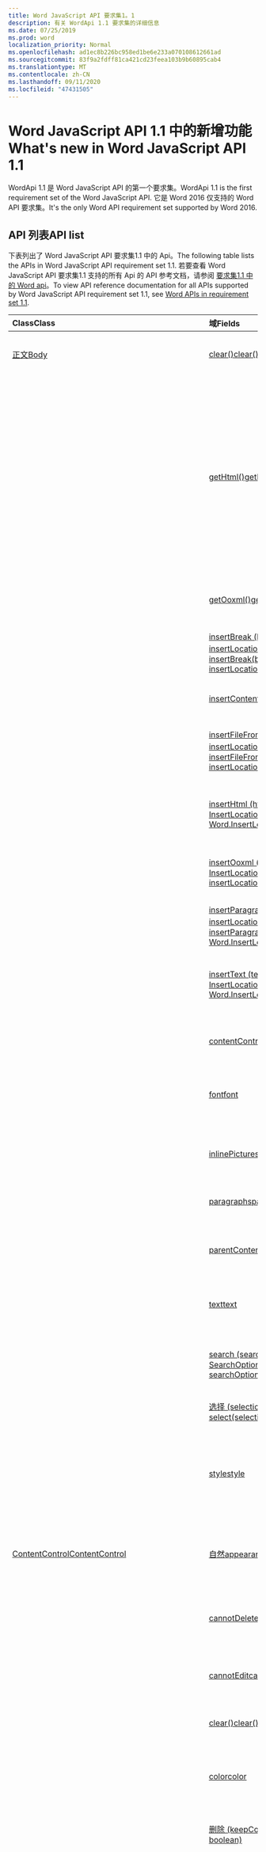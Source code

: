 ```yaml
---
title: Word JavaScript API 要求集1。1
description: 有关 WordApi 1.1 要求集的详细信息
ms.date: 07/25/2019
ms.prod: word
localization_priority: Normal
ms.openlocfilehash: ad1ec8b226bc958ed1be6e233a070108612661ad
ms.sourcegitcommit: 83f9a2fdff81ca421cd23feea103b9b60895cab4
ms.translationtype: MT
ms.contentlocale: zh-CN
ms.lasthandoff: 09/11/2020
ms.locfileid: "47431505"
---
```

# <a name="whats-new-in-word-javascript-api-11"></a><span data-ttu-id="821b8-103">Word JavaScript API 1.1 中的新增功能</span><span class="sxs-lookup"><span data-stu-id="821b8-103">What's new in Word JavaScript API 1.1</span></span>

<span data-ttu-id="821b8-104">WordApi 1.1 是 Word JavaScript API 的第一个要求集。</span><span class="sxs-lookup"><span data-stu-id="821b8-104">WordApi 1.1 is the first requirement set of the Word JavaScript API.</span></span> <span data-ttu-id="821b8-105">它是 Word 2016 仅支持的 Word API 要求集。</span><span class="sxs-lookup"><span data-stu-id="821b8-105">It's the only Word API requirement set supported by Word 2016.</span></span>

## <a name="api-list"></a><span data-ttu-id="821b8-106">API 列表</span><span class="sxs-lookup"><span data-stu-id="821b8-106">API list</span></span>

<span data-ttu-id="821b8-107">下表列出了 Word JavaScript API 要求集1.1 中的 Api。</span><span class="sxs-lookup"><span data-stu-id="821b8-107">The following table lists the APIs in Word JavaScript API requirement set 1.1.</span></span> <span data-ttu-id="821b8-108">若要查看 Word JavaScript API 要求集1.1 支持的所有 Api 的 API 参考文档，请参阅 [要求集1.1 中的 Word api](/javascript/api/word?view=word-js-1.1&preserve-view=true)。</span><span class="sxs-lookup"><span data-stu-id="821b8-108">To view API reference documentation for all APIs supported by Word JavaScript API requirement set 1.1, see [Word APIs in requirement set 1.1](/javascript/api/word?view=word-js-1.1&preserve-view=true).</span></span>

| <span data-ttu-id="821b8-109">Class</span><span class="sxs-lookup"><span data-stu-id="821b8-109">Class</span></span> | <span data-ttu-id="821b8-110">域</span><span class="sxs-lookup"><span data-stu-id="821b8-110">Fields</span></span> | <span data-ttu-id="821b8-111">说明</span><span class="sxs-lookup"><span data-stu-id="821b8-111">Description</span></span> |
|:---|:---|:---|
|[<span data-ttu-id="821b8-112">正文</span><span class="sxs-lookup"><span data-stu-id="821b8-112">Body</span></span>](/javascript/api/word/word.body)|[<span data-ttu-id="821b8-113">clear()</span><span class="sxs-lookup"><span data-stu-id="821b8-113">clear()</span></span>](/javascript/api/word/word.body#clear--)|<span data-ttu-id="821b8-p103">清除 body 对象的内容。用户可以对已清除的内容执行撤消操作。</span><span class="sxs-lookup"><span data-stu-id="821b8-p103">Clears the contents of the body object. The user can perform the undo operation on the cleared content.</span></span>|
||[<span data-ttu-id="821b8-116">getHtml()</span><span class="sxs-lookup"><span data-stu-id="821b8-116">getHtml()</span></span>](/javascript/api/word/word.body#gethtml--)|<span data-ttu-id="821b8-117">获取 body 对象的 HTML 表示形式。</span><span class="sxs-lookup"><span data-stu-id="821b8-117">Gets an HTML representation of the body object.</span></span> <span data-ttu-id="821b8-118">在网页或 HTML 查看器中呈现时，格式设置将与文档的格式相匹配，但不完全相同。</span><span class="sxs-lookup"><span data-stu-id="821b8-118">When rendered in a web page or HTML viewer, the formatting will be a close, but not exact, match to the formatting of the document.</span></span> <span data-ttu-id="821b8-119">此方法不会与 (Windows、Mac 等 ) 的不同平台上的同一文档返回完全相同的 HTML。</span><span class="sxs-lookup"><span data-stu-id="821b8-119">This method does not return the exact same HTML for the same document on different platforms (Windows, Mac, etc.).</span></span> <span data-ttu-id="821b8-120">如果您需要完全保真度或跨平台的一致性，请使用 `Body.getOoxml()` 并将返回的 XML 转换为 HTML。</span><span class="sxs-lookup"><span data-stu-id="821b8-120">If you need exact fidelity, or consistency across platforms, use `Body.getOoxml()` and convert the returned XML to HTML.</span></span>|
||[<span data-ttu-id="821b8-121">getOoxml()</span><span class="sxs-lookup"><span data-stu-id="821b8-121">getOoxml()</span></span>](/javascript/api/word/word.body#getooxml--)|<span data-ttu-id="821b8-122">获取 body 对象的 OOXML (Office Open XML) 表示形式。</span><span class="sxs-lookup"><span data-stu-id="821b8-122">Gets the OOXML (Office Open XML) representation of the body object.</span></span>|
||[<span data-ttu-id="821b8-123">insertBreak (breakType： BreakType，insertLocation： Word. InsertLocation) </span><span class="sxs-lookup"><span data-stu-id="821b8-123">insertBreak(breakType: Word.BreakType, insertLocation: Word.InsertLocation)</span></span>](/javascript/api/word/word.body#insertbreak-breaktype--insertlocation-)|<span data-ttu-id="821b8-124">在主文档的指定位置插入分隔符。</span><span class="sxs-lookup"><span data-stu-id="821b8-124">Inserts a break at the specified location in the main document.</span></span> <span data-ttu-id="821b8-125">insertLocation 值可以为“Start”或“End”。</span><span class="sxs-lookup"><span data-stu-id="821b8-125">The insertLocation value can be 'Start' or 'End'.</span></span>|
||[<span data-ttu-id="821b8-126">insertContentControl()</span><span class="sxs-lookup"><span data-stu-id="821b8-126">insertContentControl()</span></span>](/javascript/api/word/word.body#insertcontentcontrol--)|<span data-ttu-id="821b8-127">使用富文本内容控件封装 body 对象。</span><span class="sxs-lookup"><span data-stu-id="821b8-127">Wraps the body object with a Rich Text content control.</span></span>|
||[<span data-ttu-id="821b8-128">insertFileFromBase64 (base64File： string，insertLocation： InsertLocation) </span><span class="sxs-lookup"><span data-stu-id="821b8-128">insertFileFromBase64(base64File: string, insertLocation: Word.InsertLocation)</span></span>](/javascript/api/word/word.body#insertfilefrombase64-base64file--insertlocation-)|<span data-ttu-id="821b8-129">将文档插入到正文中的指定位置。</span><span class="sxs-lookup"><span data-stu-id="821b8-129">Inserts a document into the body at the specified location.</span></span> <span data-ttu-id="821b8-130">insertLocation 值可以为“Replace”、“Start”或“End”。</span><span class="sxs-lookup"><span data-stu-id="821b8-130">The insertLocation value can be 'Replace', 'Start', or 'End'.</span></span>|
||[<span data-ttu-id="821b8-131">insertHtml (html： string，insertLocation： InsertLocation) </span><span class="sxs-lookup"><span data-stu-id="821b8-131">insertHtml(html: string, insertLocation: Word.InsertLocation)</span></span>](/javascript/api/word/word.body#inserthtml-html--insertlocation-)|<span data-ttu-id="821b8-132">在指定位置插入 HTML。</span><span class="sxs-lookup"><span data-stu-id="821b8-132">Inserts HTML at the specified location.</span></span> <span data-ttu-id="821b8-133">insertLocation 值可以为“Replace”、“Start”或“End”。</span><span class="sxs-lookup"><span data-stu-id="821b8-133">The insertLocation value can be 'Replace', 'Start', or 'End'.</span></span>|
||[<span data-ttu-id="821b8-134">insertOoxml (ooxml： string，insertLocation： InsertLocation) </span><span class="sxs-lookup"><span data-stu-id="821b8-134">insertOoxml(ooxml: string, insertLocation: Word.InsertLocation)</span></span>](/javascript/api/word/word.body#insertooxml-ooxml--insertlocation-)|<span data-ttu-id="821b8-135">在指定位置插入 OOXML。</span><span class="sxs-lookup"><span data-stu-id="821b8-135">Inserts OOXML at the specified location.</span></span>  <span data-ttu-id="821b8-136">insertLocation 值可以为“Replace”、“Start”或“End”。</span><span class="sxs-lookup"><span data-stu-id="821b8-136">The insertLocation value can be 'Replace', 'Start', or 'End'.</span></span>|
||[<span data-ttu-id="821b8-137">insertParagraph (paragraphText： string，insertLocation： InsertLocation) </span><span class="sxs-lookup"><span data-stu-id="821b8-137">insertParagraph(paragraphText: string, insertLocation: Word.InsertLocation)</span></span>](/javascript/api/word/word.body#insertparagraph-paragraphtext--insertlocation-)|<span data-ttu-id="821b8-138">在指定位置插入段落。</span><span class="sxs-lookup"><span data-stu-id="821b8-138">Inserts a paragraph at the specified location.</span></span> <span data-ttu-id="821b8-139">insertLocation 值可以为“Start”或“End”。</span><span class="sxs-lookup"><span data-stu-id="821b8-139">The insertLocation value can be 'Start' or 'End'.</span></span>|
||[<span data-ttu-id="821b8-140">insertText (text： string，insertLocation： InsertLocation) </span><span class="sxs-lookup"><span data-stu-id="821b8-140">insertText(text: string, insertLocation: Word.InsertLocation)</span></span>](/javascript/api/word/word.body#inserttext-text--insertlocation-)|<span data-ttu-id="821b8-141">将文本插入到正文中的指定位置。</span><span class="sxs-lookup"><span data-stu-id="821b8-141">Inserts text into the body at the specified location.</span></span> <span data-ttu-id="821b8-142">insertLocation 值可以为“Replace”、“Start”或“End”。</span><span class="sxs-lookup"><span data-stu-id="821b8-142">The insertLocation value can be 'Replace', 'Start', or 'End'.</span></span>|
||[<span data-ttu-id="821b8-143">contentControls</span><span class="sxs-lookup"><span data-stu-id="821b8-143">contentControls</span></span>](/javascript/api/word/word.body#contentcontrols)|<span data-ttu-id="821b8-144">获取正文中的格式文本内容控件对象的集合。</span><span class="sxs-lookup"><span data-stu-id="821b8-144">Gets the collection of rich text content control objects in the body.</span></span> <span data-ttu-id="821b8-145">只读。</span><span class="sxs-lookup"><span data-stu-id="821b8-145">Read-only.</span></span>|
||[<span data-ttu-id="821b8-146">font</span><span class="sxs-lookup"><span data-stu-id="821b8-146">font</span></span>](/javascript/api/word/word.body#font)|<span data-ttu-id="821b8-147">获取正文的文本格式。</span><span class="sxs-lookup"><span data-stu-id="821b8-147">Gets the text format of the body.</span></span> <span data-ttu-id="821b8-148">使用此属性可获取和设置字体名称、大小、颜色和其他属性。</span><span class="sxs-lookup"><span data-stu-id="821b8-148">Use this to get and set font name, size, color and other properties.</span></span> <span data-ttu-id="821b8-149">只读。</span><span class="sxs-lookup"><span data-stu-id="821b8-149">Read-only.</span></span>|
||[<span data-ttu-id="821b8-150">inlinePictures</span><span class="sxs-lookup"><span data-stu-id="821b8-150">inlinePictures</span></span>](/javascript/api/word/word.body#inlinepictures)|<span data-ttu-id="821b8-151">获取正文中 InlinePicture 对象的集合。</span><span class="sxs-lookup"><span data-stu-id="821b8-151">Gets the collection of InlinePicture objects in the body.</span></span> <span data-ttu-id="821b8-152">集合不包括浮动图像。</span><span class="sxs-lookup"><span data-stu-id="821b8-152">The collection does not include floating images.</span></span> <span data-ttu-id="821b8-153">只读。</span><span class="sxs-lookup"><span data-stu-id="821b8-153">Read-only.</span></span>|
||[<span data-ttu-id="821b8-154">paragraphs</span><span class="sxs-lookup"><span data-stu-id="821b8-154">paragraphs</span></span>](/javascript/api/word/word.body#paragraphs)|<span data-ttu-id="821b8-155">获取正文中段落对象的集合。</span><span class="sxs-lookup"><span data-stu-id="821b8-155">Gets the collection of paragraph objects in the body.</span></span> <span data-ttu-id="821b8-156">只读。</span><span class="sxs-lookup"><span data-stu-id="821b8-156">Read-only.</span></span>|
||[<span data-ttu-id="821b8-157">parentContentControl</span><span class="sxs-lookup"><span data-stu-id="821b8-157">parentContentControl</span></span>](/javascript/api/word/word.body#parentcontentcontrol)|<span data-ttu-id="821b8-158">获取包含正文的内容控件。</span><span class="sxs-lookup"><span data-stu-id="821b8-158">Gets the content control that contains the body.</span></span> <span data-ttu-id="821b8-159">如果没有父内容控件，将引发此异常。</span><span class="sxs-lookup"><span data-stu-id="821b8-159">Throws if there isn't a parent content control.</span></span> <span data-ttu-id="821b8-160">只读。</span><span class="sxs-lookup"><span data-stu-id="821b8-160">Read-only.</span></span>|
||[<span data-ttu-id="821b8-161">text</span><span class="sxs-lookup"><span data-stu-id="821b8-161">text</span></span>](/javascript/api/word/word.body#text)|<span data-ttu-id="821b8-162">获取正文的文本。</span><span class="sxs-lookup"><span data-stu-id="821b8-162">Gets the text of the body.</span></span> <span data-ttu-id="821b8-163">使用 insertText 方法插入文本。</span><span class="sxs-lookup"><span data-stu-id="821b8-163">Use the insertText method to insert text.</span></span> <span data-ttu-id="821b8-164">只读。</span><span class="sxs-lookup"><span data-stu-id="821b8-164">Read-only.</span></span>|
||[<span data-ttu-id="821b8-165">search (searchText： string，searchOptions？： Word SearchOptions) </span><span class="sxs-lookup"><span data-stu-id="821b8-165">search(searchText: string, searchOptions?: Word.SearchOptions)</span></span>](/javascript/api/word/word.body#search-searchtext--searchoptions-)|<span data-ttu-id="821b8-166">在 body 对象的作用域上使用指定的 SearchOptions 执行搜索。</span><span class="sxs-lookup"><span data-stu-id="821b8-166">Performs a search with the specified SearchOptions on the scope of the body object.</span></span> <span data-ttu-id="821b8-167">搜索结果是 range 对象的集合。</span><span class="sxs-lookup"><span data-stu-id="821b8-167">The search results are a collection of range objects.</span></span>|
||[<span data-ttu-id="821b8-168">选择 (selectionMode？： SelectionMode) </span><span class="sxs-lookup"><span data-stu-id="821b8-168">select(selectionMode?: Word.SelectionMode)</span></span>](/javascript/api/word/word.body#select-selectionmode-)|<span data-ttu-id="821b8-169">选择正文并在 Word UI 中进行浏览。</span><span class="sxs-lookup"><span data-stu-id="821b8-169">Selects the body and navigates the Word UI to it.</span></span>|
||[<span data-ttu-id="821b8-170">style</span><span class="sxs-lookup"><span data-stu-id="821b8-170">style</span></span>](/javascript/api/word/word.body#style)|<span data-ttu-id="821b8-p118">获取或设置 body 的样式名称。请对自定义样式和本地化样式名称使用此属性。若要使用可以在区域设置之间移植的嵌入样式，请参阅“styleBuiltIn”属性。</span><span class="sxs-lookup"><span data-stu-id="821b8-p118">Gets or sets the style name for the body. Use this property for custom styles and localized style names. To use the built-in styles that are portable between locales, see the "styleBuiltIn" property.</span></span>|
|[<span data-ttu-id="821b8-174">ContentControl</span><span class="sxs-lookup"><span data-stu-id="821b8-174">ContentControl</span></span>](/javascript/api/word/word.contentcontrol)|[<span data-ttu-id="821b8-175">自然</span><span class="sxs-lookup"><span data-stu-id="821b8-175">appearance</span></span>](/javascript/api/word/word.contentcontrol#appearance)|<span data-ttu-id="821b8-176">获取或设置内容控件的外观。</span><span class="sxs-lookup"><span data-stu-id="821b8-176">Gets or sets the appearance of the content control.</span></span> <span data-ttu-id="821b8-177">该值可以是 "BoundingBox"、"Tags" 或 "Hidden"。</span><span class="sxs-lookup"><span data-stu-id="821b8-177">The value can be 'BoundingBox', 'Tags', or 'Hidden'.</span></span>|
||[<span data-ttu-id="821b8-178">cannotDelete</span><span class="sxs-lookup"><span data-stu-id="821b8-178">cannotDelete</span></span>](/javascript/api/word/word.contentcontrol#cannotdelete)|<span data-ttu-id="821b8-179">获取或设置指示用户是否可以删除内容控件的值。</span><span class="sxs-lookup"><span data-stu-id="821b8-179">Gets or sets a value that indicates whether the user can delete the content control.</span></span> <span data-ttu-id="821b8-180">与 removeWhenEdited 互相排斥。</span><span class="sxs-lookup"><span data-stu-id="821b8-180">Mutually exclusive with removeWhenEdited.</span></span>|
||[<span data-ttu-id="821b8-181">cannotEdit</span><span class="sxs-lookup"><span data-stu-id="821b8-181">cannotEdit</span></span>](/javascript/api/word/word.contentcontrol#cannotedit)|<span data-ttu-id="821b8-182">获取或设置指示用户是否可以编辑内容控件的内容的值。</span><span class="sxs-lookup"><span data-stu-id="821b8-182">Gets or sets a value that indicates whether the user can edit the contents of the content control.</span></span>|
||[<span data-ttu-id="821b8-183">clear()</span><span class="sxs-lookup"><span data-stu-id="821b8-183">clear()</span></span>](/javascript/api/word/word.contentcontrol#clear--)|<span data-ttu-id="821b8-184">清除内容控件的内容。</span><span class="sxs-lookup"><span data-stu-id="821b8-184">Clears the contents of the content control.</span></span> <span data-ttu-id="821b8-185">用户可以对已清除的内容执行撤消操作。</span><span class="sxs-lookup"><span data-stu-id="821b8-185">The user can perform the undo operation on the cleared content.</span></span>|
||[<span data-ttu-id="821b8-186">color</span><span class="sxs-lookup"><span data-stu-id="821b8-186">color</span></span>](/javascript/api/word/word.contentcontrol#color)|<span data-ttu-id="821b8-187">获取或设置内容控件的颜色。</span><span class="sxs-lookup"><span data-stu-id="821b8-187">Gets or sets the color of the content control.</span></span> <span data-ttu-id="821b8-188">颜色以 "#RRGGBB" 格式或使用颜色名称指定。</span><span class="sxs-lookup"><span data-stu-id="821b8-188">Color is specified in '#RRGGBB' format or by using the color name.</span></span>|
||[<span data-ttu-id="821b8-189">删除 (keepContent： boolean) </span><span class="sxs-lookup"><span data-stu-id="821b8-189">delete(keepContent: boolean)</span></span>](/javascript/api/word/word.contentcontrol#delete-keepcontent-)|<span data-ttu-id="821b8-p123">删除内容控件及其内容。如果将 keepContent 设置为 true，则不删除内容。</span><span class="sxs-lookup"><span data-stu-id="821b8-p123">Deletes the content control and its content. If keepContent is set to true, the content is not deleted.</span></span>|
||[<span data-ttu-id="821b8-192">getHtml()</span><span class="sxs-lookup"><span data-stu-id="821b8-192">getHtml()</span></span>](/javascript/api/word/word.contentcontrol#gethtml--)|<span data-ttu-id="821b8-193">获取内容控件对象的 HTML 表示形式。</span><span class="sxs-lookup"><span data-stu-id="821b8-193">Gets an HTML representation of the content control object.</span></span> <span data-ttu-id="821b8-194">在网页或 HTML 查看器中呈现时，格式设置将与文档的格式相匹配，但不完全相同。</span><span class="sxs-lookup"><span data-stu-id="821b8-194">When rendered in a web page or HTML viewer, the formatting will be a close, but not exact, match to the formatting of the document.</span></span> <span data-ttu-id="821b8-195">此方法不会与 (Windows、Mac 等 ) 的不同平台上的同一文档返回完全相同的 HTML。</span><span class="sxs-lookup"><span data-stu-id="821b8-195">This method does not return the exact same HTML for the same document on different platforms (Windows, Mac, etc.).</span></span> <span data-ttu-id="821b8-196">如果您需要完全保真度或跨平台的一致性，请使用 `ContentControl.getOoxml()` 并将返回的 XML 转换为 HTML。</span><span class="sxs-lookup"><span data-stu-id="821b8-196">If you need exact fidelity, or consistency across platforms, use `ContentControl.getOoxml()` and convert the returned XML to HTML.</span></span>|
||[<span data-ttu-id="821b8-197">getOoxml()</span><span class="sxs-lookup"><span data-stu-id="821b8-197">getOoxml()</span></span>](/javascript/api/word/word.contentcontrol#getooxml--)|<span data-ttu-id="821b8-198">获取内容控件对象的 Office Open XML (OOXML) 表示形式。</span><span class="sxs-lookup"><span data-stu-id="821b8-198">Gets the Office Open XML (OOXML) representation of the content control object.</span></span>|
||[<span data-ttu-id="821b8-199">insertBreak (breakType： BreakType，insertLocation： Word. InsertLocation) </span><span class="sxs-lookup"><span data-stu-id="821b8-199">insertBreak(breakType: Word.BreakType, insertLocation: Word.InsertLocation)</span></span>](/javascript/api/word/word.contentcontrol#insertbreak-breaktype--insertlocation-)|<span data-ttu-id="821b8-200">在主文档的指定位置插入分隔符。</span><span class="sxs-lookup"><span data-stu-id="821b8-200">Inserts a break at the specified location in the main document.</span></span> <span data-ttu-id="821b8-201">InsertLocation 值可以是 "Start"、"End"、"Before" 或 "After"。</span><span class="sxs-lookup"><span data-stu-id="821b8-201">The insertLocation value can be 'Start', 'End', 'Before', or 'After'.</span></span> <span data-ttu-id="821b8-202">此方法不能与 "RichTextTable"、"RichTextTableRow" 和 "RichTextTableCell" 内容控件一起使用。</span><span class="sxs-lookup"><span data-stu-id="821b8-202">This method cannot be used with 'RichTextTable', 'RichTextTableRow' and 'RichTextTableCell' content controls.</span></span>|
||[<span data-ttu-id="821b8-203">insertFileFromBase64 (base64File： string，insertLocation： InsertLocation) </span><span class="sxs-lookup"><span data-stu-id="821b8-203">insertFileFromBase64(base64File: string, insertLocation: Word.InsertLocation)</span></span>](/javascript/api/word/word.contentcontrol#insertfilefrombase64-base64file--insertlocation-)|<span data-ttu-id="821b8-204">将文档插入到内容控件中的指定位置。</span><span class="sxs-lookup"><span data-stu-id="821b8-204">Inserts a document into the content control at the specified location.</span></span> <span data-ttu-id="821b8-205">insertLocation 值可以为“Replace”、“Start”或“End”。</span><span class="sxs-lookup"><span data-stu-id="821b8-205">The insertLocation value can be 'Replace', 'Start', or 'End'.</span></span>|
||[<span data-ttu-id="821b8-206">insertHtml (html： string，insertLocation： InsertLocation) </span><span class="sxs-lookup"><span data-stu-id="821b8-206">insertHtml(html: string, insertLocation: Word.InsertLocation)</span></span>](/javascript/api/word/word.contentcontrol#inserthtml-html--insertlocation-)|<span data-ttu-id="821b8-207">将 HTML 插入到内容控件中的指定位置。</span><span class="sxs-lookup"><span data-stu-id="821b8-207">Inserts HTML into the content control at the specified location.</span></span> <span data-ttu-id="821b8-208">insertLocation 值可以为“Replace”、“Start”或“End”。</span><span class="sxs-lookup"><span data-stu-id="821b8-208">The insertLocation value can be 'Replace', 'Start', or 'End'.</span></span>|
||[<span data-ttu-id="821b8-209">insertOoxml (ooxml： string，insertLocation： InsertLocation) </span><span class="sxs-lookup"><span data-stu-id="821b8-209">insertOoxml(ooxml: string, insertLocation: Word.InsertLocation)</span></span>](/javascript/api/word/word.contentcontrol#insertooxml-ooxml--insertlocation-)|<span data-ttu-id="821b8-210">将 OOXML 插入到内容控件中的指定位置。</span><span class="sxs-lookup"><span data-stu-id="821b8-210">Inserts OOXML into the content control at the specified location.</span></span>  <span data-ttu-id="821b8-211">insertLocation 值可以为“Replace”、“Start”或“End”。</span><span class="sxs-lookup"><span data-stu-id="821b8-211">The insertLocation value can be 'Replace', 'Start', or 'End'.</span></span>|
||[<span data-ttu-id="821b8-212">insertParagraph (paragraphText： string，insertLocation： InsertLocation) </span><span class="sxs-lookup"><span data-stu-id="821b8-212">insertParagraph(paragraphText: string, insertLocation: Word.InsertLocation)</span></span>](/javascript/api/word/word.contentcontrol#insertparagraph-paragraphtext--insertlocation-)|<span data-ttu-id="821b8-213">在指定位置插入段落。</span><span class="sxs-lookup"><span data-stu-id="821b8-213">Inserts a paragraph at the specified location.</span></span> <span data-ttu-id="821b8-214">InsertLocation 值可以是 "Start"、"End"、"Before" 或 "After"。</span><span class="sxs-lookup"><span data-stu-id="821b8-214">The insertLocation value can be 'Start', 'End', 'Before', or 'After'.</span></span>|
||[<span data-ttu-id="821b8-215">insertText (text： string，insertLocation： InsertLocation) </span><span class="sxs-lookup"><span data-stu-id="821b8-215">insertText(text: string, insertLocation: Word.InsertLocation)</span></span>](/javascript/api/word/word.contentcontrol#inserttext-text--insertlocation-)|<span data-ttu-id="821b8-216">将文本插入到内容控件中的指定位置。</span><span class="sxs-lookup"><span data-stu-id="821b8-216">Inserts text into the content control at the specified location.</span></span> <span data-ttu-id="821b8-217">insertLocation 值可以为“Replace”、“Start”或“End”。</span><span class="sxs-lookup"><span data-stu-id="821b8-217">The insertLocation value can be 'Replace', 'Start', or 'End'.</span></span>|
||[<span data-ttu-id="821b8-218">placeholderText</span><span class="sxs-lookup"><span data-stu-id="821b8-218">placeholderText</span></span>](/javascript/api/word/word.contentcontrol#placeholdertext)|<span data-ttu-id="821b8-219">获取或设置内容控件的占位符文本。</span><span class="sxs-lookup"><span data-stu-id="821b8-219">Gets or sets the placeholder text of the content control.</span></span> <span data-ttu-id="821b8-220">内容控件为空时，将显示灰色的文本。</span><span class="sxs-lookup"><span data-stu-id="821b8-220">Dimmed text will be displayed when the content control is empty.</span></span>|
||[<span data-ttu-id="821b8-221">contentControls</span><span class="sxs-lookup"><span data-stu-id="821b8-221">contentControls</span></span>](/javascript/api/word/word.contentcontrol#contentcontrols)|<span data-ttu-id="821b8-222">获取内容控件中的内容控件对象的集合。</span><span class="sxs-lookup"><span data-stu-id="821b8-222">Gets the collection of content control objects in the content control.</span></span> <span data-ttu-id="821b8-223">只读。</span><span class="sxs-lookup"><span data-stu-id="821b8-223">Read-only.</span></span>|
||[<span data-ttu-id="821b8-224">font</span><span class="sxs-lookup"><span data-stu-id="821b8-224">font</span></span>](/javascript/api/word/word.contentcontrol#font)|<span data-ttu-id="821b8-225">获取内容控件的文本格式。</span><span class="sxs-lookup"><span data-stu-id="821b8-225">Gets the text format of the content control.</span></span> <span data-ttu-id="821b8-226">使用此对象获取和设置字体名称、大小、颜色和其他属性。</span><span class="sxs-lookup"><span data-stu-id="821b8-226">Use this to get and set font name, size, color, and other properties.</span></span> <span data-ttu-id="821b8-227">只读。</span><span class="sxs-lookup"><span data-stu-id="821b8-227">Read-only.</span></span>|
||[<span data-ttu-id="821b8-228">id</span><span class="sxs-lookup"><span data-stu-id="821b8-228">id</span></span>](/javascript/api/word/word.contentcontrol#id)|<span data-ttu-id="821b8-229">获取表示内容控件标识符的整数。</span><span class="sxs-lookup"><span data-stu-id="821b8-229">Gets an integer that represents the content control identifier.</span></span> <span data-ttu-id="821b8-230">只读。</span><span class="sxs-lookup"><span data-stu-id="821b8-230">Read-only.</span></span>|
||[<span data-ttu-id="821b8-231">inlinePictures</span><span class="sxs-lookup"><span data-stu-id="821b8-231">inlinePictures</span></span>](/javascript/api/word/word.contentcontrol#inlinepictures)|<span data-ttu-id="821b8-232">获取内容控件中的 inlinePicture 对象的集合。</span><span class="sxs-lookup"><span data-stu-id="821b8-232">Gets the collection of inlinePicture objects in the content control.</span></span> <span data-ttu-id="821b8-233">集合不包括浮动图像。</span><span class="sxs-lookup"><span data-stu-id="821b8-233">The collection does not include floating images.</span></span> <span data-ttu-id="821b8-234">只读。</span><span class="sxs-lookup"><span data-stu-id="821b8-234">Read-only.</span></span>|
||[<span data-ttu-id="821b8-235">paragraphs</span><span class="sxs-lookup"><span data-stu-id="821b8-235">paragraphs</span></span>](/javascript/api/word/word.contentcontrol#paragraphs)|<span data-ttu-id="821b8-236">获取内容控件中的 paragraph 对象的集合。</span><span class="sxs-lookup"><span data-stu-id="821b8-236">Get the collection of paragraph objects in the content control.</span></span> <span data-ttu-id="821b8-237">只读。</span><span class="sxs-lookup"><span data-stu-id="821b8-237">Read-only.</span></span>|
||[<span data-ttu-id="821b8-238">parentContentControl</span><span class="sxs-lookup"><span data-stu-id="821b8-238">parentContentControl</span></span>](/javascript/api/word/word.contentcontrol#parentcontentcontrol)|<span data-ttu-id="821b8-239">获取包含此内容控件的内容控件。</span><span class="sxs-lookup"><span data-stu-id="821b8-239">Gets the content control that contains the content control.</span></span> <span data-ttu-id="821b8-240">如果没有父内容控件，将引发此异常。</span><span class="sxs-lookup"><span data-stu-id="821b8-240">Throws if there isn't a parent content control.</span></span> <span data-ttu-id="821b8-241">只读。</span><span class="sxs-lookup"><span data-stu-id="821b8-241">Read-only.</span></span>|
||[<span data-ttu-id="821b8-242">text</span><span class="sxs-lookup"><span data-stu-id="821b8-242">text</span></span>](/javascript/api/word/word.contentcontrol#text)|<span data-ttu-id="821b8-243">获取内容控件的文本。</span><span class="sxs-lookup"><span data-stu-id="821b8-243">Gets the text of the content control.</span></span> <span data-ttu-id="821b8-244">只读。</span><span class="sxs-lookup"><span data-stu-id="821b8-244">Read-only.</span></span>|
||[<span data-ttu-id="821b8-245">type</span><span class="sxs-lookup"><span data-stu-id="821b8-245">type</span></span>](/javascript/api/word/word.contentcontrol#type)|<span data-ttu-id="821b8-246">获取内容控件的类型。</span><span class="sxs-lookup"><span data-stu-id="821b8-246">Gets the content control type.</span></span> <span data-ttu-id="821b8-247">当前仅支持富文本内容控件。</span><span class="sxs-lookup"><span data-stu-id="821b8-247">Only rich text content controls are supported currently.</span></span> <span data-ttu-id="821b8-248">只读。</span><span class="sxs-lookup"><span data-stu-id="821b8-248">Read-only.</span></span>|
||[<span data-ttu-id="821b8-249">removeWhenEdited</span><span class="sxs-lookup"><span data-stu-id="821b8-249">removeWhenEdited</span></span>](/javascript/api/word/word.contentcontrol#removewhenedited)|<span data-ttu-id="821b8-250">获取或设置指示内容控件在编辑后是否可以删除的值。</span><span class="sxs-lookup"><span data-stu-id="821b8-250">Gets or sets a value that indicates whether the content control is removed after it is edited.</span></span> <span data-ttu-id="821b8-251">与 cannotDelete 互相排斥。</span><span class="sxs-lookup"><span data-stu-id="821b8-251">Mutually exclusive with cannotDelete.</span></span>|
||[<span data-ttu-id="821b8-252">search (searchText： string，searchOptions？： Word SearchOptions) </span><span class="sxs-lookup"><span data-stu-id="821b8-252">search(searchText: string, searchOptions?: Word.SearchOptions)</span></span>](/javascript/api/word/word.contentcontrol#search-searchtext--searchoptions-)|<span data-ttu-id="821b8-253">在内容控件对象的范围内使用指定的 SearchOptions 执行搜索。</span><span class="sxs-lookup"><span data-stu-id="821b8-253">Performs a search with the specified SearchOptions on the scope of the content control object.</span></span> <span data-ttu-id="821b8-254">搜索结果是 range 对象的集合。</span><span class="sxs-lookup"><span data-stu-id="821b8-254">The search results are a collection of range objects.</span></span>|
||[<span data-ttu-id="821b8-255">选择 (selectionMode？： SelectionMode) </span><span class="sxs-lookup"><span data-stu-id="821b8-255">select(selectionMode?: Word.SelectionMode)</span></span>](/javascript/api/word/word.contentcontrol#select-selectionmode-)|<span data-ttu-id="821b8-256">选择内容控件。</span><span class="sxs-lookup"><span data-stu-id="821b8-256">Selects the content control.</span></span> <span data-ttu-id="821b8-257">这会导致 Word 滚动到选定内容。</span><span class="sxs-lookup"><span data-stu-id="821b8-257">This causes Word to scroll to the selection.</span></span>|
||[<span data-ttu-id="821b8-258">style</span><span class="sxs-lookup"><span data-stu-id="821b8-258">style</span></span>](/javascript/api/word/word.contentcontrol#style)|<span data-ttu-id="821b8-259">获取或设置内容控件的样式名称。</span><span class="sxs-lookup"><span data-stu-id="821b8-259">Gets or sets the style name for the content control.</span></span> <span data-ttu-id="821b8-260">请对自定义样式和本地化样式名称使用此属性。</span><span class="sxs-lookup"><span data-stu-id="821b8-260">Use this property for custom styles and localized style names.</span></span> <span data-ttu-id="821b8-261">若要使用可以在区域设置之间移植的嵌入样式，请参阅“styleBuiltIn”属性。</span><span class="sxs-lookup"><span data-stu-id="821b8-261">To use the built-in styles that are portable between locales, see the "styleBuiltIn" property.</span></span>|
||[<span data-ttu-id="821b8-262">tag</span><span class="sxs-lookup"><span data-stu-id="821b8-262">tag</span></span>](/javascript/api/word/word.contentcontrol#tag)|<span data-ttu-id="821b8-263">获取或设置用于标识内容控件的标记。</span><span class="sxs-lookup"><span data-stu-id="821b8-263">Gets or sets a tag to identify a content control.</span></span>|
||[<span data-ttu-id="821b8-264">title</span><span class="sxs-lookup"><span data-stu-id="821b8-264">title</span></span>](/javascript/api/word/word.contentcontrol#title)|<span data-ttu-id="821b8-265">获取或设置内容控件的标题。</span><span class="sxs-lookup"><span data-stu-id="821b8-265">Gets or sets the title for a content control.</span></span>|
|[<span data-ttu-id="821b8-266">ContentControlCollection</span><span class="sxs-lookup"><span data-stu-id="821b8-266">ContentControlCollection</span></span>](/javascript/api/word/word.contentcontrolcollection)|[<span data-ttu-id="821b8-267">getById(id: number)</span><span class="sxs-lookup"><span data-stu-id="821b8-267">getById(id: number)</span></span>](/javascript/api/word/word.contentcontrolcollection#getbyid-id-)|<span data-ttu-id="821b8-268">按其标识符获取内容控件。</span><span class="sxs-lookup"><span data-stu-id="821b8-268">Gets a content control by its identifier.</span></span> <span data-ttu-id="821b8-269">如果此集合中没有带有标识符的内容控件，将引发此异常。</span><span class="sxs-lookup"><span data-stu-id="821b8-269">Throws if there isn't a content control with the identifier in this collection.</span></span>|
||[<span data-ttu-id="821b8-270">getByTag(tag: string)</span><span class="sxs-lookup"><span data-stu-id="821b8-270">getByTag(tag: string)</span></span>](/javascript/api/word/word.contentcontrolcollection#getbytag-tag-)|<span data-ttu-id="821b8-271">获取具有指定标记的内容控件。</span><span class="sxs-lookup"><span data-stu-id="821b8-271">Gets the content controls that have the specified tag.</span></span>|
||[<span data-ttu-id="821b8-272">getByTitle(title: string)</span><span class="sxs-lookup"><span data-stu-id="821b8-272">getByTitle(title: string)</span></span>](/javascript/api/word/word.contentcontrolcollection#getbytitle-title-)|<span data-ttu-id="821b8-273">获取具有指定标题的内容控件。</span><span class="sxs-lookup"><span data-stu-id="821b8-273">Gets the content controls that have the specified title.</span></span>|
||[<span data-ttu-id="821b8-274">getItem(index: number)</span><span class="sxs-lookup"><span data-stu-id="821b8-274">getItem(index: number)</span></span>](/javascript/api/word/word.contentcontrolcollection#getitem-index-)|<span data-ttu-id="821b8-275">按其在集合中的索引获取内容控件。</span><span class="sxs-lookup"><span data-stu-id="821b8-275">Gets a content control by its index in the collection.</span></span>|
||[<span data-ttu-id="821b8-276">items</span><span class="sxs-lookup"><span data-stu-id="821b8-276">items</span></span>](/javascript/api/word/word.contentcontrolcollection#items)|<span data-ttu-id="821b8-277">获取此集合中已加载的子项。</span><span class="sxs-lookup"><span data-stu-id="821b8-277">Gets the loaded child items in this collection.</span></span>|
|[<span data-ttu-id="821b8-278">Document</span><span class="sxs-lookup"><span data-stu-id="821b8-278">Document</span></span>](/javascript/api/word/word.document)|[<span data-ttu-id="821b8-279">getSelection ( # B1 </span><span class="sxs-lookup"><span data-stu-id="821b8-279">getSelection()</span></span>](/javascript/api/word/word.document#getselection--)|<span data-ttu-id="821b8-280">获取文档的当前选定内容。</span><span class="sxs-lookup"><span data-stu-id="821b8-280">Gets the current selection of the document.</span></span> <span data-ttu-id="821b8-281">不支持多重选择。</span><span class="sxs-lookup"><span data-stu-id="821b8-281">Multiple selections are not supported.</span></span>|
||[<span data-ttu-id="821b8-282">body</span><span class="sxs-lookup"><span data-stu-id="821b8-282">body</span></span>](/javascript/api/word/word.document#body)|<span data-ttu-id="821b8-283">获取文档的正文对象。</span><span class="sxs-lookup"><span data-stu-id="821b8-283">Gets the body object of the document.</span></span> <span data-ttu-id="821b8-284">正文是不包括标头、页脚、脚注、文本框等的文本。</span><span class="sxs-lookup"><span data-stu-id="821b8-284">The body is the text that excludes headers, footers, footnotes, textboxes, etc..</span></span> <span data-ttu-id="821b8-285">只读。</span><span class="sxs-lookup"><span data-stu-id="821b8-285">Read-only.</span></span>|
||[<span data-ttu-id="821b8-286">contentControls</span><span class="sxs-lookup"><span data-stu-id="821b8-286">contentControls</span></span>](/javascript/api/word/word.document#contentcontrols)|<span data-ttu-id="821b8-287">获取文档中的内容控件对象的集合。</span><span class="sxs-lookup"><span data-stu-id="821b8-287">Gets the collection of content control objects in the document.</span></span> <span data-ttu-id="821b8-288">这包括文档正文、标头、页脚、文本框等中的内容控件。</span><span class="sxs-lookup"><span data-stu-id="821b8-288">This includes content controls in the body of the document, headers, footers, textboxes, etc..</span></span> <span data-ttu-id="821b8-289">只读。</span><span class="sxs-lookup"><span data-stu-id="821b8-289">Read-only.</span></span>|
||[<span data-ttu-id="821b8-290">保存</span><span class="sxs-lookup"><span data-stu-id="821b8-290">saved</span></span>](/javascript/api/word/word.document#saved)|<span data-ttu-id="821b8-p148">指示是否已保存在文档中所做的更改。如果值为 true，表示文档自上次保存以来并未更改。只读。</span><span class="sxs-lookup"><span data-stu-id="821b8-p148">Indicates whether the changes in the document have been saved. A value of true indicates that the document hasn't changed since it was saved. Read-only.</span></span>|
||[<span data-ttu-id="821b8-294">sections</span><span class="sxs-lookup"><span data-stu-id="821b8-294">sections</span></span>](/javascript/api/word/word.document#sections)|<span data-ttu-id="821b8-295">获取文档中的节对象的集合。</span><span class="sxs-lookup"><span data-stu-id="821b8-295">Gets the collection of section objects in the document.</span></span> <span data-ttu-id="821b8-296">只读。</span><span class="sxs-lookup"><span data-stu-id="821b8-296">Read-only.</span></span>|
||[<span data-ttu-id="821b8-297">save()</span><span class="sxs-lookup"><span data-stu-id="821b8-297">save()</span></span>](/javascript/api/word/word.document#save--)|<span data-ttu-id="821b8-298">保存文档。</span><span class="sxs-lookup"><span data-stu-id="821b8-298">Saves the document.</span></span> <span data-ttu-id="821b8-299">如果文档以前未保存过，将使用 Word 的默认文件命名约定。</span><span class="sxs-lookup"><span data-stu-id="821b8-299">This will use the Word default file naming convention if the document has not been saved before.</span></span>|
|[<span data-ttu-id="821b8-300">Font</span><span class="sxs-lookup"><span data-stu-id="821b8-300">Font</span></span>](/javascript/api/word/word.font)|[<span data-ttu-id="821b8-301">bold</span><span class="sxs-lookup"><span data-stu-id="821b8-301">bold</span></span>](/javascript/api/word/word.font#bold)|<span data-ttu-id="821b8-302">获取或设置表示字体是否为粗体的值。</span><span class="sxs-lookup"><span data-stu-id="821b8-302">Gets or sets a value that indicates whether the font is bold.</span></span> <span data-ttu-id="821b8-303">如果字体格式为粗体则为 true，否则为 false。</span><span class="sxs-lookup"><span data-stu-id="821b8-303">True if the font is formatted as bold, otherwise, false.</span></span>|
||[<span data-ttu-id="821b8-304">color</span><span class="sxs-lookup"><span data-stu-id="821b8-304">color</span></span>](/javascript/api/word/word.font#color)|<span data-ttu-id="821b8-305">获取或设置指定字体的颜色。</span><span class="sxs-lookup"><span data-stu-id="821b8-305">Gets or sets the color for the specified font.</span></span> <span data-ttu-id="821b8-306">您可以提供 "#RRGGBB" 格式的值或颜色名称。</span><span class="sxs-lookup"><span data-stu-id="821b8-306">You can provide the value in the '#RRGGBB' format or the color name.</span></span>|
||[<span data-ttu-id="821b8-307">doubleStrikeThrough</span><span class="sxs-lookup"><span data-stu-id="821b8-307">doubleStrikeThrough</span></span>](/javascript/api/word/word.font#doublestrikethrough)|<span data-ttu-id="821b8-308">获取或设置一个值，该值指示字体是否具有双删除线。</span><span class="sxs-lookup"><span data-stu-id="821b8-308">Gets or sets a value that indicates whether the font has a double strikethrough.</span></span> <span data-ttu-id="821b8-309">如果字体格式设置为加双删除线的文本则为 true，否则为 false。</span><span class="sxs-lookup"><span data-stu-id="821b8-309">True if the font is formatted as double strikethrough text, otherwise, false.</span></span>|
||[<span data-ttu-id="821b8-310">highlightColor</span><span class="sxs-lookup"><span data-stu-id="821b8-310">highlightColor</span></span>](/javascript/api/word/word.font#highlightcolor)|<span data-ttu-id="821b8-311">获取或设置突出显示颜色。</span><span class="sxs-lookup"><span data-stu-id="821b8-311">Gets or sets the highlight color.</span></span> <span data-ttu-id="821b8-312">若要对其进行设置，请使用 "#RRGGBB" 格式的值或颜色名称。</span><span class="sxs-lookup"><span data-stu-id="821b8-312">To set it, use a value either in the '#RRGGBB' format or the color name.</span></span> <span data-ttu-id="821b8-313">若要删除突出显示颜色，请将其设置为 null。</span><span class="sxs-lookup"><span data-stu-id="821b8-313">To remove highlight color, set it to null.</span></span> <span data-ttu-id="821b8-314">返回的突出显示颜色可以是 "#RRGGBB" 格式的空字符串、混合突出显示颜色的空字符串或 null （无突出显示颜色）。</span><span class="sxs-lookup"><span data-stu-id="821b8-314">The returned highlight color can be in the '#RRGGBB' format, an empty string for mixed highlight colors, or null for no highlight color.</span></span>|
||[<span data-ttu-id="821b8-315">italic</span><span class="sxs-lookup"><span data-stu-id="821b8-315">italic</span></span>](/javascript/api/word/word.font#italic)|<span data-ttu-id="821b8-316">获取或设置表示字体是否为斜体的值。</span><span class="sxs-lookup"><span data-stu-id="821b8-316">Gets or sets a value that indicates whether the font is italicized.</span></span> <span data-ttu-id="821b8-317">如果字体为斜体则为 true，否则为 false。</span><span class="sxs-lookup"><span data-stu-id="821b8-317">True if the font is italicized, otherwise, false.</span></span>|
||[<span data-ttu-id="821b8-318">name</span><span class="sxs-lookup"><span data-stu-id="821b8-318">name</span></span>](/javascript/api/word/word.font#name)|<span data-ttu-id="821b8-319">获取或设置表示字体名称的值。</span><span class="sxs-lookup"><span data-stu-id="821b8-319">Gets or sets a value that represents the name of the font.</span></span>|
||[<span data-ttu-id="821b8-320">size</span><span class="sxs-lookup"><span data-stu-id="821b8-320">size</span></span>](/javascript/api/word/word.font#size)|<span data-ttu-id="821b8-321">获取或设置表示字体大小（以磅值表示）的值。</span><span class="sxs-lookup"><span data-stu-id="821b8-321">Gets or sets a value that represents the font size in points.</span></span>|
||[<span data-ttu-id="821b8-322">删除</span><span class="sxs-lookup"><span data-stu-id="821b8-322">strikeThrough</span></span>](/javascript/api/word/word.font#strikethrough)|<span data-ttu-id="821b8-323">获取或设置一个值，该值指示字体是否具有删除线。</span><span class="sxs-lookup"><span data-stu-id="821b8-323">Gets or sets a value that indicates whether the font has a strikethrough.</span></span> <span data-ttu-id="821b8-324">如果字体格式设置为加删除线的文本则为 true，否则为 false。</span><span class="sxs-lookup"><span data-stu-id="821b8-324">True if the font is formatted as strikethrough text, otherwise, false.</span></span>|
||[<span data-ttu-id="821b8-325">subscript</span><span class="sxs-lookup"><span data-stu-id="821b8-325">subscript</span></span>](/javascript/api/word/word.font#subscript)|<span data-ttu-id="821b8-326">获取或设置表示字体是否为下标的值。</span><span class="sxs-lookup"><span data-stu-id="821b8-326">Gets or sets a value that indicates whether the font is a subscript.</span></span> <span data-ttu-id="821b8-327">如果字体格式为下标则为 true，否则为 false。</span><span class="sxs-lookup"><span data-stu-id="821b8-327">True if the font is formatted as subscript, otherwise, false.</span></span>|
||[<span data-ttu-id="821b8-328">superscript</span><span class="sxs-lookup"><span data-stu-id="821b8-328">superscript</span></span>](/javascript/api/word/word.font#superscript)|<span data-ttu-id="821b8-329">获取或设置表示字体是否为上标的值。</span><span class="sxs-lookup"><span data-stu-id="821b8-329">Gets or sets a value that indicates whether the font is a superscript.</span></span> <span data-ttu-id="821b8-330">如果字体格式为上标则为 true，否则为 false。</span><span class="sxs-lookup"><span data-stu-id="821b8-330">True if the font is formatted as superscript, otherwise, false.</span></span>|
||[<span data-ttu-id="821b8-331">underline</span><span class="sxs-lookup"><span data-stu-id="821b8-331">underline</span></span>](/javascript/api/word/word.font#underline)|<span data-ttu-id="821b8-332">获取或设置表示字体的下划线类型的值。</span><span class="sxs-lookup"><span data-stu-id="821b8-332">Gets or sets a value that indicates the font's underline type.</span></span> <span data-ttu-id="821b8-333">如果字体不带下划线，则为 "无"。</span><span class="sxs-lookup"><span data-stu-id="821b8-333">'None' if the font is not underlined.</span></span>|
|[<span data-ttu-id="821b8-334">InlinePicture</span><span class="sxs-lookup"><span data-stu-id="821b8-334">InlinePicture</span></span>](/javascript/api/word/word.inlinepicture)|[<span data-ttu-id="821b8-335">altTextDescription</span><span class="sxs-lookup"><span data-stu-id="821b8-335">altTextDescription</span></span>](/javascript/api/word/word.inlinepicture#alttextdescription)|<span data-ttu-id="821b8-336">获取或设置一个字符串，表示与嵌入式图像相关联的可选文字。</span><span class="sxs-lookup"><span data-stu-id="821b8-336">Gets or sets a string that represents the alternative text associated with the inline image.</span></span>|
||[<span data-ttu-id="821b8-337">altTextTitle</span><span class="sxs-lookup"><span data-stu-id="821b8-337">altTextTitle</span></span>](/javascript/api/word/word.inlinepicture#alttexttitle)|<span data-ttu-id="821b8-338">获取或设置包含嵌入式图像的标题的字符串。</span><span class="sxs-lookup"><span data-stu-id="821b8-338">Gets or sets a string that contains the title for the inline image.</span></span>|
||[<span data-ttu-id="821b8-339">getBase64ImageSrc ( # B1 </span><span class="sxs-lookup"><span data-stu-id="821b8-339">getBase64ImageSrc()</span></span>](/javascript/api/word/word.inlinepicture#getbase64imagesrc--)|<span data-ttu-id="821b8-340">获取嵌入式图像的 base64 编码的字符串表示。</span><span class="sxs-lookup"><span data-stu-id="821b8-340">Gets the base64 encoded string representation of the inline image.</span></span>|
||[<span data-ttu-id="821b8-341">height</span><span class="sxs-lookup"><span data-stu-id="821b8-341">height</span></span>](/javascript/api/word/word.inlinepicture#height)|<span data-ttu-id="821b8-342">获取或设置描述嵌入式图像的高度的数字。</span><span class="sxs-lookup"><span data-stu-id="821b8-342">Gets or sets a number that describes the height of the inline image.</span></span>|
||[<span data-ttu-id="821b8-343">hyperlink</span><span class="sxs-lookup"><span data-stu-id="821b8-343">hyperlink</span></span>](/javascript/api/word/word.inlinepicture#hyperlink)|<span data-ttu-id="821b8-344">获取或设置图像上的超链接。</span><span class="sxs-lookup"><span data-stu-id="821b8-344">Gets or sets a hyperlink on the image.</span></span> <span data-ttu-id="821b8-345">使用 "#" 将地址部分与可选位置部分分开。</span><span class="sxs-lookup"><span data-stu-id="821b8-345">Use a '#' to separate the address part from the optional location part.</span></span>|
||[<span data-ttu-id="821b8-346">insertContentControl()</span><span class="sxs-lookup"><span data-stu-id="821b8-346">insertContentControl()</span></span>](/javascript/api/word/word.inlinepicture#insertcontentcontrol--)|<span data-ttu-id="821b8-347">使用富文本内容控件封装嵌入式图像。</span><span class="sxs-lookup"><span data-stu-id="821b8-347">Wraps the inline picture with a rich text content control.</span></span>|
||[<span data-ttu-id="821b8-348">lockAspectRatio</span><span class="sxs-lookup"><span data-stu-id="821b8-348">lockAspectRatio</span></span>](/javascript/api/word/word.inlinepicture#lockaspectratio)|<span data-ttu-id="821b8-349">获取或设置指示在您调整嵌入式图像大小时其是否保留原始比例的值。</span><span class="sxs-lookup"><span data-stu-id="821b8-349">Gets or sets a value that indicates whether the inline image retains its original proportions when you resize it.</span></span>|
||[<span data-ttu-id="821b8-350">parentContentControl</span><span class="sxs-lookup"><span data-stu-id="821b8-350">parentContentControl</span></span>](/javascript/api/word/word.inlinepicture#parentcontentcontrol)|<span data-ttu-id="821b8-351">获取包含嵌入式图像的内容控件。</span><span class="sxs-lookup"><span data-stu-id="821b8-351">Gets the content control that contains the inline image.</span></span> <span data-ttu-id="821b8-352">如果没有父内容控件，将引发此异常。</span><span class="sxs-lookup"><span data-stu-id="821b8-352">Throws if there isn't a parent content control.</span></span> <span data-ttu-id="821b8-353">只读。</span><span class="sxs-lookup"><span data-stu-id="821b8-353">Read-only.</span></span>|
||[<span data-ttu-id="821b8-354">width</span><span class="sxs-lookup"><span data-stu-id="821b8-354">width</span></span>](/javascript/api/word/word.inlinepicture#width)|<span data-ttu-id="821b8-355">获取或设置描述嵌入式图像的宽度的数字。</span><span class="sxs-lookup"><span data-stu-id="821b8-355">Gets or sets a number that describes the width of the inline image.</span></span>|
|[<span data-ttu-id="821b8-356">InlinePictureCollection</span><span class="sxs-lookup"><span data-stu-id="821b8-356">InlinePictureCollection</span></span>](/javascript/api/word/word.inlinepicturecollection)|[<span data-ttu-id="821b8-357">items</span><span class="sxs-lookup"><span data-stu-id="821b8-357">items</span></span>](/javascript/api/word/word.inlinepicturecollection#items)|<span data-ttu-id="821b8-358">获取此集合中已加载的子项。</span><span class="sxs-lookup"><span data-stu-id="821b8-358">Gets the loaded child items in this collection.</span></span>|
|[<span data-ttu-id="821b8-359">Paragraph</span><span class="sxs-lookup"><span data-stu-id="821b8-359">Paragraph</span></span>](/javascript/api/word/word.paragraph)|[<span data-ttu-id="821b8-360">对齐方式</span><span class="sxs-lookup"><span data-stu-id="821b8-360">alignment</span></span>](/javascript/api/word/word.paragraph#alignment)|<span data-ttu-id="821b8-361">获取或设置段落的对齐方式。</span><span class="sxs-lookup"><span data-stu-id="821b8-361">Gets or sets the alignment for a paragraph.</span></span> <span data-ttu-id="821b8-362">可取值为“left”、“centered”、“right”或“justified”。</span><span class="sxs-lookup"><span data-stu-id="821b8-362">The value can be 'left', 'centered', 'right', or 'justified'.</span></span>|
||[<span data-ttu-id="821b8-363">clear()</span><span class="sxs-lookup"><span data-stu-id="821b8-363">clear()</span></span>](/javascript/api/word/word.paragraph#clear--)|<span data-ttu-id="821b8-p163">清除 paragraph 对象的内容。用户可以对已清除的内容执行撤消操作。</span><span class="sxs-lookup"><span data-stu-id="821b8-p163">Clears the contents of the paragraph object. The user can perform the undo operation on the cleared content.</span></span>|
||[<span data-ttu-id="821b8-366">delete()</span><span class="sxs-lookup"><span data-stu-id="821b8-366">delete()</span></span>](/javascript/api/word/word.paragraph#delete--)|<span data-ttu-id="821b8-367">从文档中删除段落及其内容。</span><span class="sxs-lookup"><span data-stu-id="821b8-367">Deletes the paragraph and its content from the document.</span></span>|
||[<span data-ttu-id="821b8-368">firstLineIndent</span><span class="sxs-lookup"><span data-stu-id="821b8-368">firstLineIndent</span></span>](/javascript/api/word/word.paragraph#firstlineindent)|<span data-ttu-id="821b8-p164">获取或设置首行缩进或悬挂缩进的大小（以磅值表示）。用正数设置首行缩进的尺寸，用负数设置悬挂缩进的尺寸。</span><span class="sxs-lookup"><span data-stu-id="821b8-p164">Gets or sets the value, in points, for a first line or hanging indent. Use a positive value to set a first-line indent, and use a negative value to set a hanging indent.</span></span>|
||[<span data-ttu-id="821b8-371">getHtml()</span><span class="sxs-lookup"><span data-stu-id="821b8-371">getHtml()</span></span>](/javascript/api/word/word.paragraph#gethtml--)|<span data-ttu-id="821b8-372">获取段落对象的 HTML 表示形式。</span><span class="sxs-lookup"><span data-stu-id="821b8-372">Gets an HTML representation of the paragraph object.</span></span> <span data-ttu-id="821b8-373">在网页或 HTML 查看器中呈现时，格式设置将与文档的格式相匹配，但不完全相同。</span><span class="sxs-lookup"><span data-stu-id="821b8-373">When rendered in a web page or HTML viewer, the formatting will be a close, but not exact, match to the formatting of the document.</span></span> <span data-ttu-id="821b8-374">此方法不会与 (Windows、Mac 等 ) 的不同平台上的同一文档返回完全相同的 HTML。</span><span class="sxs-lookup"><span data-stu-id="821b8-374">This method does not return the exact same HTML for the same document on different platforms (Windows, Mac, etc.).</span></span> <span data-ttu-id="821b8-375">如果您需要完全保真度或跨平台的一致性，请使用 `Paragraph.getOoxml()` 并将返回的 XML 转换为 HTML。</span><span class="sxs-lookup"><span data-stu-id="821b8-375">If you need exact fidelity, or consistency across platforms, use `Paragraph.getOoxml()` and convert the returned XML to HTML.</span></span>|
||[<span data-ttu-id="821b8-376">getOoxml()</span><span class="sxs-lookup"><span data-stu-id="821b8-376">getOoxml()</span></span>](/javascript/api/word/word.paragraph#getooxml--)|<span data-ttu-id="821b8-377">获取 paragraph 对象的 Office Open XML (OOXML) 表示形式。</span><span class="sxs-lookup"><span data-stu-id="821b8-377">Gets the Office Open XML (OOXML) representation of the paragraph object.</span></span>|
||[<span data-ttu-id="821b8-378">insertBreak (breakType： BreakType，insertLocation： Word. InsertLocation) </span><span class="sxs-lookup"><span data-stu-id="821b8-378">insertBreak(breakType: Word.BreakType, insertLocation: Word.InsertLocation)</span></span>](/javascript/api/word/word.paragraph#insertbreak-breaktype--insertlocation-)|<span data-ttu-id="821b8-379">在主文档的指定位置插入分隔符。</span><span class="sxs-lookup"><span data-stu-id="821b8-379">Inserts a break at the specified location in the main document.</span></span> <span data-ttu-id="821b8-380">insertLocation 值可以为“Before”或“After”。</span><span class="sxs-lookup"><span data-stu-id="821b8-380">The insertLocation value can be 'Before' or 'After'.</span></span>|
||[<span data-ttu-id="821b8-381">insertContentControl()</span><span class="sxs-lookup"><span data-stu-id="821b8-381">insertContentControl()</span></span>](/javascript/api/word/word.paragraph#insertcontentcontrol--)|<span data-ttu-id="821b8-382">使用富文本内容控件封装 paragraph 对象。</span><span class="sxs-lookup"><span data-stu-id="821b8-382">Wraps the paragraph object with a rich text content control.</span></span>|
||[<span data-ttu-id="821b8-383">insertFileFromBase64 (base64File： string，insertLocation： InsertLocation) </span><span class="sxs-lookup"><span data-stu-id="821b8-383">insertFileFromBase64(base64File: string, insertLocation: Word.InsertLocation)</span></span>](/javascript/api/word/word.paragraph#insertfilefrombase64-base64file--insertlocation-)|<span data-ttu-id="821b8-384">将文档插入到指定位置的段落中。</span><span class="sxs-lookup"><span data-stu-id="821b8-384">Inserts a document into the paragraph at the specified location.</span></span> <span data-ttu-id="821b8-385">insertLocation 值可以为“Replace”、“Start”或“End”。</span><span class="sxs-lookup"><span data-stu-id="821b8-385">The insertLocation value can be 'Replace', 'Start', or 'End'.</span></span>|
||[<span data-ttu-id="821b8-386">insertHtml (html： string，insertLocation： InsertLocation) </span><span class="sxs-lookup"><span data-stu-id="821b8-386">insertHtml(html: string, insertLocation: Word.InsertLocation)</span></span>](/javascript/api/word/word.paragraph#inserthtml-html--insertlocation-)|<span data-ttu-id="821b8-387">将 HTML 插入到段落中的指定位置。</span><span class="sxs-lookup"><span data-stu-id="821b8-387">Inserts HTML into the paragraph at the specified location.</span></span> <span data-ttu-id="821b8-388">insertLocation 值可以为“Replace”、“Start”或“End”。</span><span class="sxs-lookup"><span data-stu-id="821b8-388">The insertLocation value can be 'Replace', 'Start', or 'End'.</span></span>|
||[<span data-ttu-id="821b8-389">insertInlinePictureFromBase64 (base64EncodedImage： string，insertLocation： InsertLocation) </span><span class="sxs-lookup"><span data-stu-id="821b8-389">insertInlinePictureFromBase64(base64EncodedImage: string, insertLocation: Word.InsertLocation)</span></span>](/javascript/api/word/word.paragraph#insertinlinepicturefrombase64-base64encodedimage--insertlocation-)|<span data-ttu-id="821b8-390">将图片插入到段落中的指定位置。</span><span class="sxs-lookup"><span data-stu-id="821b8-390">Inserts a picture into the paragraph at the specified location.</span></span> <span data-ttu-id="821b8-391">insertLocation 值可以为“Replace”、“Start”或“End”。</span><span class="sxs-lookup"><span data-stu-id="821b8-391">The insertLocation value can be 'Replace', 'Start', or 'End'.</span></span>|
||[<span data-ttu-id="821b8-392">insertOoxml (ooxml： string，insertLocation： InsertLocation) </span><span class="sxs-lookup"><span data-stu-id="821b8-392">insertOoxml(ooxml: string, insertLocation: Word.InsertLocation)</span></span>](/javascript/api/word/word.paragraph#insertooxml-ooxml--insertlocation-)|<span data-ttu-id="821b8-393">将 OOXML 插入到段落中的指定位置。</span><span class="sxs-lookup"><span data-stu-id="821b8-393">Inserts OOXML into the paragraph at the specified location.</span></span> <span data-ttu-id="821b8-394">insertLocation 值可以为“Replace”、“Start”或“End”。</span><span class="sxs-lookup"><span data-stu-id="821b8-394">The insertLocation value can be 'Replace', 'Start', or 'End'.</span></span>|
||[<span data-ttu-id="821b8-395">insertParagraph (paragraphText： string，insertLocation： InsertLocation) </span><span class="sxs-lookup"><span data-stu-id="821b8-395">insertParagraph(paragraphText: string, insertLocation: Word.InsertLocation)</span></span>](/javascript/api/word/word.paragraph#insertparagraph-paragraphtext--insertlocation-)|<span data-ttu-id="821b8-396">在指定位置插入段落。</span><span class="sxs-lookup"><span data-stu-id="821b8-396">Inserts a paragraph at the specified location.</span></span> <span data-ttu-id="821b8-397">insertLocation 值可以为“Before”或“After”。</span><span class="sxs-lookup"><span data-stu-id="821b8-397">The insertLocation value can be 'Before' or 'After'.</span></span>|
||[<span data-ttu-id="821b8-398">insertText (text： string，insertLocation： InsertLocation) </span><span class="sxs-lookup"><span data-stu-id="821b8-398">insertText(text: string, insertLocation: Word.InsertLocation)</span></span>](/javascript/api/word/word.paragraph#inserttext-text--insertlocation-)|<span data-ttu-id="821b8-399">将文本插入到段落中的指定位置。</span><span class="sxs-lookup"><span data-stu-id="821b8-399">Inserts text into the paragraph at the specified location.</span></span> <span data-ttu-id="821b8-400">insertLocation 值可以为“Replace”、“Start”或“End”。</span><span class="sxs-lookup"><span data-stu-id="821b8-400">The insertLocation value can be 'Replace', 'Start', or 'End'.</span></span>|
||[<span data-ttu-id="821b8-401">leftIndent</span><span class="sxs-lookup"><span data-stu-id="821b8-401">leftIndent</span></span>](/javascript/api/word/word.paragraph#leftindent)|<span data-ttu-id="821b8-402">获取或设置段落的向左缩进值（以磅值表示）。</span><span class="sxs-lookup"><span data-stu-id="821b8-402">Gets or sets the left indent value, in points, for the paragraph.</span></span>|
||[<span data-ttu-id="821b8-403">lineSpacing</span><span class="sxs-lookup"><span data-stu-id="821b8-403">lineSpacing</span></span>](/javascript/api/word/word.paragraph#linespacing)|<span data-ttu-id="821b8-404">获取或设置指定段落的行间距（以磅值表示）。</span><span class="sxs-lookup"><span data-stu-id="821b8-404">Gets or sets the line spacing, in points, for the specified paragraph.</span></span> <span data-ttu-id="821b8-405">在 Word UI 中，该值应除以 12。</span><span class="sxs-lookup"><span data-stu-id="821b8-405">In the Word UI, this value is divided by 12.</span></span>|
||[<span data-ttu-id="821b8-406">lineUnitAfter</span><span class="sxs-lookup"><span data-stu-id="821b8-406">lineUnitAfter</span></span>](/javascript/api/word/word.paragraph#lineunitafter)|<span data-ttu-id="821b8-407">获取或设置段落后面的网格线中的间距量。</span><span class="sxs-lookup"><span data-stu-id="821b8-407">Gets or sets the amount of spacing, in grid lines, after the paragraph.</span></span>|
||[<span data-ttu-id="821b8-408">lineUnitBefore</span><span class="sxs-lookup"><span data-stu-id="821b8-408">lineUnitBefore</span></span>](/javascript/api/word/word.paragraph#lineunitbefore)|<span data-ttu-id="821b8-409">获取或设置段落前面的网格线中的间隔量。</span><span class="sxs-lookup"><span data-stu-id="821b8-409">Gets or sets the amount of spacing, in grid lines, before the paragraph.</span></span>|
||[<span data-ttu-id="821b8-410">outlineLevel</span><span class="sxs-lookup"><span data-stu-id="821b8-410">outlineLevel</span></span>](/javascript/api/word/word.paragraph#outlinelevel)|<span data-ttu-id="821b8-411">获取或设置段落的大纲级别。</span><span class="sxs-lookup"><span data-stu-id="821b8-411">Gets or sets the outline level for the paragraph.</span></span>|
||[<span data-ttu-id="821b8-412">contentControls</span><span class="sxs-lookup"><span data-stu-id="821b8-412">contentControls</span></span>](/javascript/api/word/word.paragraph#contentcontrols)|<span data-ttu-id="821b8-413">获取段落中的内容控件对象的集合。</span><span class="sxs-lookup"><span data-stu-id="821b8-413">Gets the collection of content control objects in the paragraph.</span></span> <span data-ttu-id="821b8-414">只读。</span><span class="sxs-lookup"><span data-stu-id="821b8-414">Read-only.</span></span>|
||[<span data-ttu-id="821b8-415">font</span><span class="sxs-lookup"><span data-stu-id="821b8-415">font</span></span>](/javascript/api/word/word.paragraph#font)|<span data-ttu-id="821b8-416">获取段落的文本格式。</span><span class="sxs-lookup"><span data-stu-id="821b8-416">Gets the text format of the paragraph.</span></span> <span data-ttu-id="821b8-417">使用此对象获取和设置字体名称、大小、颜色和其他属性。</span><span class="sxs-lookup"><span data-stu-id="821b8-417">Use this to get and set font name, size, color, and other properties.</span></span> <span data-ttu-id="821b8-418">只读。</span><span class="sxs-lookup"><span data-stu-id="821b8-418">Read-only.</span></span>|
||[<span data-ttu-id="821b8-419">inlinePictures</span><span class="sxs-lookup"><span data-stu-id="821b8-419">inlinePictures</span></span>](/javascript/api/word/word.paragraph#inlinepictures)|<span data-ttu-id="821b8-420">获取段落中 InlinePicture 对象的集合。</span><span class="sxs-lookup"><span data-stu-id="821b8-420">Gets the collection of InlinePicture objects in the paragraph.</span></span> <span data-ttu-id="821b8-421">集合不包括浮动图像。</span><span class="sxs-lookup"><span data-stu-id="821b8-421">The collection does not include floating images.</span></span> <span data-ttu-id="821b8-422">只读。</span><span class="sxs-lookup"><span data-stu-id="821b8-422">Read-only.</span></span>|
||[<span data-ttu-id="821b8-423">parentContentControl</span><span class="sxs-lookup"><span data-stu-id="821b8-423">parentContentControl</span></span>](/javascript/api/word/word.paragraph#parentcontentcontrol)|<span data-ttu-id="821b8-424">获取包含段落的内容控件。</span><span class="sxs-lookup"><span data-stu-id="821b8-424">Gets the content control that contains the paragraph.</span></span> <span data-ttu-id="821b8-425">如果没有父内容控件，将引发此异常。</span><span class="sxs-lookup"><span data-stu-id="821b8-425">Throws if there isn't a parent content control.</span></span> <span data-ttu-id="821b8-426">只读。</span><span class="sxs-lookup"><span data-stu-id="821b8-426">Read-only.</span></span>|
||[<span data-ttu-id="821b8-427">text</span><span class="sxs-lookup"><span data-stu-id="821b8-427">text</span></span>](/javascript/api/word/word.paragraph#text)|<span data-ttu-id="821b8-428">获取段落的文本。</span><span class="sxs-lookup"><span data-stu-id="821b8-428">Gets the text of the paragraph.</span></span> <span data-ttu-id="821b8-429">只读。</span><span class="sxs-lookup"><span data-stu-id="821b8-429">Read-only.</span></span>|
||[<span data-ttu-id="821b8-430">rightIndent</span><span class="sxs-lookup"><span data-stu-id="821b8-430">rightIndent</span></span>](/javascript/api/word/word.paragraph#rightindent)|<span data-ttu-id="821b8-431">获取或设置段落的向右缩进值（以磅值表示）。</span><span class="sxs-lookup"><span data-stu-id="821b8-431">Gets or sets the right indent value, in points, for the paragraph.</span></span>|
||[<span data-ttu-id="821b8-432">search (searchText： string，searchOptions？： Word SearchOptions} ) </span><span class="sxs-lookup"><span data-stu-id="821b8-432">search(searchText: string, searchOptions?: Word.SearchOptions})</span></span>](/javascript/api/word/word.paragraph#search-searchtext--searchoptions-)|<span data-ttu-id="821b8-433">在段落对象的作用域上使用指定的 SearchOptions 执行搜索。</span><span class="sxs-lookup"><span data-stu-id="821b8-433">Performs a search with the specified SearchOptions on the scope of the paragraph object.</span></span> <span data-ttu-id="821b8-434">搜索结果是 range 对象的集合。</span><span class="sxs-lookup"><span data-stu-id="821b8-434">The search results are a collection of range objects.</span></span>|
||[<span data-ttu-id="821b8-435">选择 (selectionMode？： SelectionMode) </span><span class="sxs-lookup"><span data-stu-id="821b8-435">select(selectionMode?: Word.SelectionMode)</span></span>](/javascript/api/word/word.paragraph#select-selectionmode-)|<span data-ttu-id="821b8-436">选择并在 Word UI 中导航到段落。</span><span class="sxs-lookup"><span data-stu-id="821b8-436">Selects and navigates the Word UI to the paragraph.</span></span>|
||[<span data-ttu-id="821b8-437">spaceAfter</span><span class="sxs-lookup"><span data-stu-id="821b8-437">spaceAfter</span></span>](/javascript/api/word/word.paragraph#spaceafter)|<span data-ttu-id="821b8-438">获取或设置段落后面的间距（以磅值表示）。</span><span class="sxs-lookup"><span data-stu-id="821b8-438">Gets or sets the spacing, in points, after the paragraph.</span></span>|
||[<span data-ttu-id="821b8-439">spaceBefore</span><span class="sxs-lookup"><span data-stu-id="821b8-439">spaceBefore</span></span>](/javascript/api/word/word.paragraph#spacebefore)|<span data-ttu-id="821b8-440">获取或设置段落前面的间距（以磅值表示）。</span><span class="sxs-lookup"><span data-stu-id="821b8-440">Gets or sets the spacing, in points, before the paragraph.</span></span>|
||[<span data-ttu-id="821b8-441">style</span><span class="sxs-lookup"><span data-stu-id="821b8-441">style</span></span>](/javascript/api/word/word.paragraph#style)|<span data-ttu-id="821b8-442">获取或设置段落的样式名称。</span><span class="sxs-lookup"><span data-stu-id="821b8-442">Gets or sets the style name for the paragraph.</span></span> <span data-ttu-id="821b8-443">请对自定义样式和本地化样式名称使用此属性。</span><span class="sxs-lookup"><span data-stu-id="821b8-443">Use this property for custom styles and localized style names.</span></span> <span data-ttu-id="821b8-444">若要使用可以在区域设置之间移植的嵌入样式，请参阅“styleBuiltIn”属性。</span><span class="sxs-lookup"><span data-stu-id="821b8-444">To use the built-in styles that are portable between locales, see the "styleBuiltIn" property.</span></span>|
|[<span data-ttu-id="821b8-445">ParagraphCollection</span><span class="sxs-lookup"><span data-stu-id="821b8-445">ParagraphCollection</span></span>](/javascript/api/word/word.paragraphcollection)|[<span data-ttu-id="821b8-446">items</span><span class="sxs-lookup"><span data-stu-id="821b8-446">items</span></span>](/javascript/api/word/word.paragraphcollection#items)|<span data-ttu-id="821b8-447">获取此集合中已加载的子项。</span><span class="sxs-lookup"><span data-stu-id="821b8-447">Gets the loaded child items in this collection.</span></span>|
|[<span data-ttu-id="821b8-448">区域</span><span class="sxs-lookup"><span data-stu-id="821b8-448">Range</span></span>](/javascript/api/word/word.range)|[<span data-ttu-id="821b8-449">clear()</span><span class="sxs-lookup"><span data-stu-id="821b8-449">clear()</span></span>](/javascript/api/word/word.range#clear--)|<span data-ttu-id="821b8-p181">清除 range 对象的内容。用户可以对已清除的内容执行撤消操作。</span><span class="sxs-lookup"><span data-stu-id="821b8-p181">Clears the contents of the range object. The user can perform the undo operation on the cleared content.</span></span>|
||[<span data-ttu-id="821b8-452">delete()</span><span class="sxs-lookup"><span data-stu-id="821b8-452">delete()</span></span>](/javascript/api/word/word.range#delete--)|<span data-ttu-id="821b8-453">从文档中删除区域及其内容。</span><span class="sxs-lookup"><span data-stu-id="821b8-453">Deletes the range and its content from the document.</span></span>|
||[<span data-ttu-id="821b8-454">getHtml()</span><span class="sxs-lookup"><span data-stu-id="821b8-454">getHtml()</span></span>](/javascript/api/word/word.range#gethtml--)|<span data-ttu-id="821b8-455">获取 range 对象的 HTML 表示形式。</span><span class="sxs-lookup"><span data-stu-id="821b8-455">Gets an HTML representation of the range object.</span></span> <span data-ttu-id="821b8-456">在网页或 HTML 查看器中呈现时，格式设置将与文档的格式相匹配，但不完全相同。</span><span class="sxs-lookup"><span data-stu-id="821b8-456">When rendered in a web page or HTML viewer, the formatting will be a close, but not exact, match to the formatting of the document.</span></span> <span data-ttu-id="821b8-457">此方法不会与 (Windows、Mac 等 ) 的不同平台上的同一文档返回完全相同的 HTML。</span><span class="sxs-lookup"><span data-stu-id="821b8-457">This method does not return the exact same HTML for the same document on different platforms (Windows, Mac, etc.).</span></span> <span data-ttu-id="821b8-458">如果您需要完全保真度或跨平台的一致性，请使用 `Range.getOoxml()` 并将返回的 XML 转换为 HTML。</span><span class="sxs-lookup"><span data-stu-id="821b8-458">If you need exact fidelity, or consistency across platforms, use `Range.getOoxml()` and convert the returned XML to HTML.</span></span>|
||[<span data-ttu-id="821b8-459">getOoxml()</span><span class="sxs-lookup"><span data-stu-id="821b8-459">getOoxml()</span></span>](/javascript/api/word/word.range#getooxml--)|<span data-ttu-id="821b8-460">获取 range 对象的 OOXML 表示形式。</span><span class="sxs-lookup"><span data-stu-id="821b8-460">Gets the OOXML representation of the range object.</span></span>|
||[<span data-ttu-id="821b8-461">insertBreak (breakType： BreakType，insertLocation： Word. InsertLocation) </span><span class="sxs-lookup"><span data-stu-id="821b8-461">insertBreak(breakType: Word.BreakType, insertLocation: Word.InsertLocation)</span></span>](/javascript/api/word/word.range#insertbreak-breaktype--insertlocation-)|<span data-ttu-id="821b8-462">在主文档的指定位置插入分隔符。</span><span class="sxs-lookup"><span data-stu-id="821b8-462">Inserts a break at the specified location in the main document.</span></span> <span data-ttu-id="821b8-463">insertLocation 值可以为“Before”或“After”。</span><span class="sxs-lookup"><span data-stu-id="821b8-463">The insertLocation value can be 'Before' or 'After'.</span></span>|
||[<span data-ttu-id="821b8-464">insertContentControl()</span><span class="sxs-lookup"><span data-stu-id="821b8-464">insertContentControl()</span></span>](/javascript/api/word/word.range#insertcontentcontrol--)|<span data-ttu-id="821b8-465">使用富文本内容控件封装 range 对象。</span><span class="sxs-lookup"><span data-stu-id="821b8-465">Wraps the range object with a rich text content control.</span></span>|
||[<span data-ttu-id="821b8-466">insertFileFromBase64 (base64File： string，insertLocation： InsertLocation) </span><span class="sxs-lookup"><span data-stu-id="821b8-466">insertFileFromBase64(base64File: string, insertLocation: Word.InsertLocation)</span></span>](/javascript/api/word/word.range#insertfilefrombase64-base64file--insertlocation-)|<span data-ttu-id="821b8-467">在指定位置插入 document。</span><span class="sxs-lookup"><span data-stu-id="821b8-467">Inserts a document at the specified location.</span></span> <span data-ttu-id="821b8-468">InsertLocation 值可以是 "Replace"、"Start"、"End"、"Before" 或 "After"。</span><span class="sxs-lookup"><span data-stu-id="821b8-468">The insertLocation value can be 'Replace', 'Start', 'End', 'Before', or 'After'.</span></span>|
||[<span data-ttu-id="821b8-469">insertHtml (html： string，insertLocation： InsertLocation) </span><span class="sxs-lookup"><span data-stu-id="821b8-469">insertHtml(html: string, insertLocation: Word.InsertLocation)</span></span>](/javascript/api/word/word.range#inserthtml-html--insertlocation-)|<span data-ttu-id="821b8-470">在指定位置插入 HTML。</span><span class="sxs-lookup"><span data-stu-id="821b8-470">Inserts HTML at the specified location.</span></span> <span data-ttu-id="821b8-471">InsertLocation 值可以是 "Replace"、"Start"、"End"、"Before" 或 "After"。</span><span class="sxs-lookup"><span data-stu-id="821b8-471">The insertLocation value can be 'Replace', 'Start', 'End', 'Before', or 'After'.</span></span>|
||[<span data-ttu-id="821b8-472">insertOoxml (ooxml： string，insertLocation： InsertLocation) </span><span class="sxs-lookup"><span data-stu-id="821b8-472">insertOoxml(ooxml: string, insertLocation: Word.InsertLocation)</span></span>](/javascript/api/word/word.range#insertooxml-ooxml--insertlocation-)|<span data-ttu-id="821b8-473">在指定位置插入 OOXML。</span><span class="sxs-lookup"><span data-stu-id="821b8-473">Inserts OOXML at the specified location.</span></span>  <span data-ttu-id="821b8-474">InsertLocation 值可以是 "Replace"、"Start"、"End"、"Before" 或 "After"。</span><span class="sxs-lookup"><span data-stu-id="821b8-474">The insertLocation value can be 'Replace', 'Start', 'End', 'Before', or 'After'.</span></span>|
||[<span data-ttu-id="821b8-475">insertParagraph (paragraphText： string，insertLocation： InsertLocation) </span><span class="sxs-lookup"><span data-stu-id="821b8-475">insertParagraph(paragraphText: string, insertLocation: Word.InsertLocation)</span></span>](/javascript/api/word/word.range#insertparagraph-paragraphtext--insertlocation-)|<span data-ttu-id="821b8-476">在指定位置插入段落。</span><span class="sxs-lookup"><span data-stu-id="821b8-476">Inserts a paragraph at the specified location.</span></span> <span data-ttu-id="821b8-477">insertLocation 值可以为“Before”或“After”。</span><span class="sxs-lookup"><span data-stu-id="821b8-477">The insertLocation value can be 'Before' or 'After'.</span></span>|
||[<span data-ttu-id="821b8-478">insertText (text： string，insertLocation： InsertLocation) </span><span class="sxs-lookup"><span data-stu-id="821b8-478">insertText(text: string, insertLocation: Word.InsertLocation)</span></span>](/javascript/api/word/word.range#inserttext-text--insertlocation-)|<span data-ttu-id="821b8-479">在指定位置插入文本。</span><span class="sxs-lookup"><span data-stu-id="821b8-479">Inserts text at the specified location.</span></span> <span data-ttu-id="821b8-480">InsertLocation 值可以是 "Replace"、"Start"、"End"、"Before" 或 "After"。</span><span class="sxs-lookup"><span data-stu-id="821b8-480">The insertLocation value can be 'Replace', 'Start', 'End', 'Before', or 'After'.</span></span>|
||[<span data-ttu-id="821b8-481">contentControls</span><span class="sxs-lookup"><span data-stu-id="821b8-481">contentControls</span></span>](/javascript/api/word/word.range#contentcontrols)|<span data-ttu-id="821b8-482">获取范围中的内容控件对象的集合。</span><span class="sxs-lookup"><span data-stu-id="821b8-482">Gets the collection of content control objects in the range.</span></span> <span data-ttu-id="821b8-483">只读。</span><span class="sxs-lookup"><span data-stu-id="821b8-483">Read-only.</span></span>|
||[<span data-ttu-id="821b8-484">font</span><span class="sxs-lookup"><span data-stu-id="821b8-484">font</span></span>](/javascript/api/word/word.range#font)|<span data-ttu-id="821b8-485">获取区域的文本格式。</span><span class="sxs-lookup"><span data-stu-id="821b8-485">Gets the text format of the range.</span></span> <span data-ttu-id="821b8-486">使用此对象获取和设置字体名称、大小、颜色和其他属性。</span><span class="sxs-lookup"><span data-stu-id="821b8-486">Use this to get and set font name, size, color, and other properties.</span></span> <span data-ttu-id="821b8-487">只读。</span><span class="sxs-lookup"><span data-stu-id="821b8-487">Read-only.</span></span>|
||[<span data-ttu-id="821b8-488">paragraphs</span><span class="sxs-lookup"><span data-stu-id="821b8-488">paragraphs</span></span>](/javascript/api/word/word.range#paragraphs)|<span data-ttu-id="821b8-489">获取范围中的段落对象的集合。</span><span class="sxs-lookup"><span data-stu-id="821b8-489">Gets the collection of paragraph objects in the range.</span></span> <span data-ttu-id="821b8-490">只读。</span><span class="sxs-lookup"><span data-stu-id="821b8-490">Read-only.</span></span>|
||[<span data-ttu-id="821b8-491">parentContentControl</span><span class="sxs-lookup"><span data-stu-id="821b8-491">parentContentControl</span></span>](/javascript/api/word/word.range#parentcontentcontrol)|<span data-ttu-id="821b8-492">获取包含该范围的内容控件。</span><span class="sxs-lookup"><span data-stu-id="821b8-492">Gets the content control that contains the range.</span></span> <span data-ttu-id="821b8-493">如果没有父内容控件，将引发此异常。</span><span class="sxs-lookup"><span data-stu-id="821b8-493">Throws if there isn't a parent content control.</span></span> <span data-ttu-id="821b8-494">只读。</span><span class="sxs-lookup"><span data-stu-id="821b8-494">Read-only.</span></span>|
||[<span data-ttu-id="821b8-495">text</span><span class="sxs-lookup"><span data-stu-id="821b8-495">text</span></span>](/javascript/api/word/word.range#text)|<span data-ttu-id="821b8-496">获取区域的文本。</span><span class="sxs-lookup"><span data-stu-id="821b8-496">Gets the text of the range.</span></span> <span data-ttu-id="821b8-497">只读。</span><span class="sxs-lookup"><span data-stu-id="821b8-497">Read-only.</span></span>|
||[<span data-ttu-id="821b8-498">search (searchText： string，searchOptions？： Word SearchOptions) </span><span class="sxs-lookup"><span data-stu-id="821b8-498">search(searchText: string, searchOptions?: Word.SearchOptions)</span></span>](/javascript/api/word/word.range#search-searchtext--searchoptions-)|<span data-ttu-id="821b8-499">在 range 对象的作用域上使用指定的 SearchOptions 执行搜索。</span><span class="sxs-lookup"><span data-stu-id="821b8-499">Performs a search with the specified SearchOptions on the scope of the range object.</span></span> <span data-ttu-id="821b8-500">搜索结果是 range 对象的集合。</span><span class="sxs-lookup"><span data-stu-id="821b8-500">The search results are a collection of range objects.</span></span>|
||[<span data-ttu-id="821b8-501">选择 (selectionMode？： SelectionMode) </span><span class="sxs-lookup"><span data-stu-id="821b8-501">select(selectionMode?: Word.SelectionMode)</span></span>](/javascript/api/word/word.range#select-selectionmode-)|<span data-ttu-id="821b8-502">选择并在 Word UI 中导航到区域。</span><span class="sxs-lookup"><span data-stu-id="821b8-502">Selects and navigates the Word UI to the range.</span></span>|
||[<span data-ttu-id="821b8-503">style</span><span class="sxs-lookup"><span data-stu-id="821b8-503">style</span></span>](/javascript/api/word/word.range#style)|<span data-ttu-id="821b8-504">获取或设置区域的样式名称。</span><span class="sxs-lookup"><span data-stu-id="821b8-504">Gets or sets the style name for the range.</span></span> <span data-ttu-id="821b8-505">请对自定义样式和本地化样式名称使用此属性。</span><span class="sxs-lookup"><span data-stu-id="821b8-505">Use this property for custom styles and localized style names.</span></span> <span data-ttu-id="821b8-506">若要使用可以在区域设置之间移植的嵌入样式，请参阅“styleBuiltIn”属性。</span><span class="sxs-lookup"><span data-stu-id="821b8-506">To use the built-in styles that are portable between locales, see the "styleBuiltIn" property.</span></span>|
|[<span data-ttu-id="821b8-507">RangeCollection</span><span class="sxs-lookup"><span data-stu-id="821b8-507">RangeCollection</span></span>](/javascript/api/word/word.rangecollection)|[<span data-ttu-id="821b8-508">items</span><span class="sxs-lookup"><span data-stu-id="821b8-508">items</span></span>](/javascript/api/word/word.rangecollection#items)|<span data-ttu-id="821b8-509">获取此集合中已加载的子项。</span><span class="sxs-lookup"><span data-stu-id="821b8-509">Gets the loaded child items in this collection.</span></span>|
|[<span data-ttu-id="821b8-510">SearchOptions</span><span class="sxs-lookup"><span data-stu-id="821b8-510">SearchOptions</span></span>](/javascript/api/word/word.searchoptions)|[<span data-ttu-id="821b8-511">ignorePunct</span><span class="sxs-lookup"><span data-stu-id="821b8-511">ignorePunct</span></span>](/javascript/api/word/word.searchoptions#ignorepunct)|<span data-ttu-id="821b8-p196">获取或设置指示是否忽略单词之间的所有标点符号的值。对应于“查找和替换”对话框中的“忽略标点符号”复选框。</span><span class="sxs-lookup"><span data-stu-id="821b8-p196">Gets or sets a value that indicates whether to ignore all punctuation characters between words. Corresponds to the Ignore punctuation check box in the Find and Replace dialog box.</span></span>|
||[<span data-ttu-id="821b8-514">ignoreSpace</span><span class="sxs-lookup"><span data-stu-id="821b8-514">ignoreSpace</span></span>](/javascript/api/word/word.searchoptions#ignorespace)|<span data-ttu-id="821b8-515">获取或设置一个值，该值指示是否忽略单词之间的所有空格。</span><span class="sxs-lookup"><span data-stu-id="821b8-515">Gets or sets a value that indicates whether to ignore all whitespace between words.</span></span> <span data-ttu-id="821b8-516">对应于 "查找和替换" 对话框中的 "忽略空白字符" 复选框。</span><span class="sxs-lookup"><span data-stu-id="821b8-516">Corresponds to the Ignore whitespace characters check box in the Find and Replace dialog box.</span></span>|
||[<span data-ttu-id="821b8-517">matchCase</span><span class="sxs-lookup"><span data-stu-id="821b8-517">matchCase</span></span>](/javascript/api/word/word.searchoptions#matchcase)|<span data-ttu-id="821b8-518">获取或设置指示是否执行区分大小写的搜索的值。</span><span class="sxs-lookup"><span data-stu-id="821b8-518">Gets or sets a value that indicates whether to perform a case sensitive search.</span></span> <span data-ttu-id="821b8-519">对应于 "查找和替换" 对话框中的 "区分大小写" 复选框。</span><span class="sxs-lookup"><span data-stu-id="821b8-519">Corresponds to the Match case check box in the Find and Replace dialog box.</span></span>|
||[<span data-ttu-id="821b8-520">matchPrefix</span><span class="sxs-lookup"><span data-stu-id="821b8-520">matchPrefix</span></span>](/javascript/api/word/word.searchoptions#matchprefix)|<span data-ttu-id="821b8-p199">获取或设置指示是否匹配以搜索字符串开头的单词。对应于“查找和替换”对话框中的“匹配前缀”复选框。</span><span class="sxs-lookup"><span data-stu-id="821b8-p199">Gets or sets a value that indicates whether to match words that begin with the search string. Corresponds to the Match prefix check box in the Find and Replace dialog box.</span></span>|
||[<span data-ttu-id="821b8-523">matchSuffix</span><span class="sxs-lookup"><span data-stu-id="821b8-523">matchSuffix</span></span>](/javascript/api/word/word.searchoptions#matchsuffix)|<span data-ttu-id="821b8-p200">获取或设置指示是否匹配以搜索字符串结尾的单词。对应于“查找和替换”对话框中的“匹配后缀”复选框。</span><span class="sxs-lookup"><span data-stu-id="821b8-p200">Gets or sets a value that indicates whether to match words that end with the search string. Corresponds to the Match suffix check box in the Find and Replace dialog box.</span></span>|
||[<span data-ttu-id="821b8-526">matchWholeWord</span><span class="sxs-lookup"><span data-stu-id="821b8-526">matchWholeWord</span></span>](/javascript/api/word/word.searchoptions#matchwholeword)|<span data-ttu-id="821b8-p201">获取或设置指示是否只查找整个单词，而不查找长单词的一部分的值。对应于“查找和替换”对话框中的“全字匹配”复选框。</span><span class="sxs-lookup"><span data-stu-id="821b8-p201">Gets or sets a value that indicates whether to find operation only entire words, not text that is part of a larger word. Corresponds to the Find whole words only check box in the Find and Replace dialog box.</span></span>|
||[<span data-ttu-id="821b8-529">matchWildCards</span><span class="sxs-lookup"><span data-stu-id="821b8-529">matchWildCards</span></span>](/javascript/api/word/word.searchoptions#matchwildcards)||
||[<span data-ttu-id="821b8-530">matchWildcards</span><span class="sxs-lookup"><span data-stu-id="821b8-530">matchWildcards</span></span>](/javascript/api/word/word.searchoptions#matchwildcards)|<span data-ttu-id="821b8-p202">获取或设置指示搜索是否使用特殊搜索操作符执行的值。对应于“查找和替换”对话框中的“使用通配符”复选框。</span><span class="sxs-lookup"><span data-stu-id="821b8-p202">Gets or sets a value that indicates whether the search will be performed using special search operators. Corresponds to the Use wildcards check box in the Find and Replace dialog box.</span></span>|
|[<span data-ttu-id="821b8-533">Section</span><span class="sxs-lookup"><span data-stu-id="821b8-533">Section</span></span>](/javascript/api/word/word.section)|[<span data-ttu-id="821b8-534">getFooter (类型： HeaderFooterType) </span><span class="sxs-lookup"><span data-stu-id="821b8-534">getFooter(type: Word.HeaderFooterType)</span></span>](/javascript/api/word/word.section#getfooter-type-)|<span data-ttu-id="821b8-535">获取节的页脚之一。</span><span class="sxs-lookup"><span data-stu-id="821b8-535">Gets one of the section's footers.</span></span>|
||[<span data-ttu-id="821b8-536">getHeader (类型： HeaderFooterType) </span><span class="sxs-lookup"><span data-stu-id="821b8-536">getHeader(type: Word.HeaderFooterType)</span></span>](/javascript/api/word/word.section#getheader-type-)|<span data-ttu-id="821b8-537">获取节的标头之一。</span><span class="sxs-lookup"><span data-stu-id="821b8-537">Gets one of the section's headers.</span></span>|
||[<span data-ttu-id="821b8-538">body</span><span class="sxs-lookup"><span data-stu-id="821b8-538">body</span></span>](/javascript/api/word/word.section#body)|<span data-ttu-id="821b8-539">获取节的 body 对象。</span><span class="sxs-lookup"><span data-stu-id="821b8-539">Gets the body object of the section.</span></span> <span data-ttu-id="821b8-540">这不包括页眉/页脚和其他节元数据。</span><span class="sxs-lookup"><span data-stu-id="821b8-540">This does not include the header/footer and other section metadata.</span></span> <span data-ttu-id="821b8-541">只读。</span><span class="sxs-lookup"><span data-stu-id="821b8-541">Read-only.</span></span>|
|[<span data-ttu-id="821b8-542">SectionCollection</span><span class="sxs-lookup"><span data-stu-id="821b8-542">SectionCollection</span></span>](/javascript/api/word/word.sectioncollection)|[<span data-ttu-id="821b8-543">items</span><span class="sxs-lookup"><span data-stu-id="821b8-543">items</span></span>](/javascript/api/word/word.sectioncollection#items)|<span data-ttu-id="821b8-544">获取此集合中已加载的子项。</span><span class="sxs-lookup"><span data-stu-id="821b8-544">Gets the loaded child items in this collection.</span></span>|

## <a name="see-also"></a><span data-ttu-id="821b8-545">另请参阅</span><span class="sxs-lookup"><span data-stu-id="821b8-545">See also</span></span>

- [<span data-ttu-id="821b8-546">Word JavaScript API 参考文档</span><span class="sxs-lookup"><span data-stu-id="821b8-546">Word JavaScript API Reference Documentation</span></span>](/javascript/api/word)
- [<span data-ttu-id="821b8-547">Word JavaScript API 要求集</span><span class="sxs-lookup"><span data-stu-id="821b8-547">Word JavaScript API requirement sets</span></span>](word-api-requirement-sets.md)
